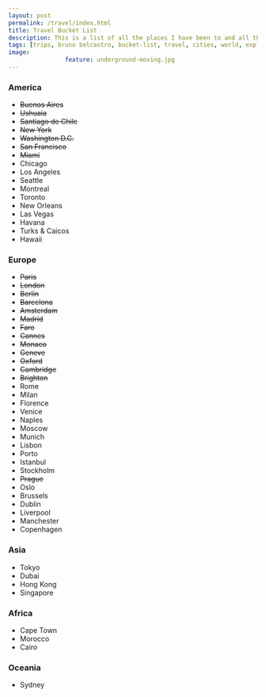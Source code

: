 ```yaml
---
layout: post
permalink: /travel/index.html
title: Travel Bucket List
description: This is a list of all the places I have been to and all the places I want to visit.
tags: [trips, bruno belcastro, bucket-list, travel, cities, world, explore]
image:
				feature: underground-moving.jpg
---
```


### America

* ~~Buenos Aires~~
* ~~Ushuaia~~
* ~~Santiago de Chile~~
* ~~New York~~
* ~~Washington D.C.~~
* ~~San Francisco~~
* ~~Miami~~
* Chicago
* Los Angeles
* Seattle
* Montreal
* Toronto
* New Orleans
* Las Vegas
* Havana
* Turks & Caicos
* Hawaii

### Europe

* ~~Paris~~
* ~~London~~
* ~~Berlin~~
* ~~Barcelona~~
* ~~Amsterdam~~
* ~~Madrid~~
* ~~Faro~~
* ~~Cannes~~
* ~~Monaco~~
* ~~Geneve~~
* ~~Oxford~~
* ~~Cambridge~~
* ~~Brighton~~
* Rome
* Milan
* Florence
* Venice
* Naples
* Moscow
* Munich
* Lisbon
* Porto
* Istanbul
* Stockholm
* ~~Prague~~
* Oslo
* Brussels
* Dublin
* Liverpool
* Manchester
* Copenhagen

### Asia

* Tokyo
* Dubai
* Hong Kong
* Singapore

### Africa

* Cape Town
* Morocco
* Cairo

### Oceania

* Sydney